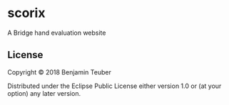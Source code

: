 # scorix

A Bridge hand evaluation website

## License

Copyright © 2018 Benjamin Teuber

Distributed under the Eclipse Public License either version 1.0 or (at
your option) any later version.
